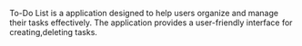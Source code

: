To-Do List is a application designed to help users organize and manage their tasks effectively. The application provides a user-friendly interface for creating,deleting tasks.
